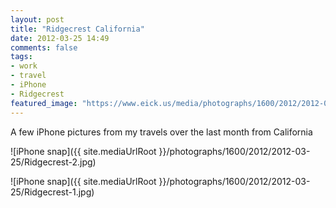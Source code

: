 ```yaml
---
layout: post
title: "Ridgecrest California"
date: 2012-03-25 14:49
comments: false
tags:
- work
- travel
- iPhone
- Ridgecrest
featured_image: "https://www.eick.us/media/photographs/1600/2012/2012-03-25/Ridgecrest-2.jpg"
---
```

A few iPhone pictures from my travels over the last month from California


![iPhone snap]({{ site.mediaUrlRoot }}/photographs/1600/2012/2012-03-25/Ridgecrest-2.jpg)






![iPhone snap]({{ site.mediaUrlRoot }}/photographs/1600/2012/2012-03-25/Ridgecrest-1.jpg)

